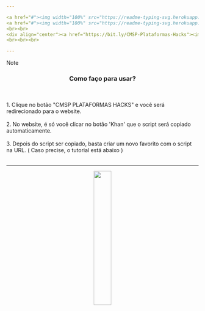 ```yaml
---

<a href="#"><img width="100%" src="https://readme-typing-svg.herokuapp.com?font=Fira+Code&size=30&duration=1&pause=1000&color=0d1117&center=true&vCenter=true&repeat=false&width=435&height=30&lines=CMSP+Tareafas"/>
<a href="#"><img width="100%" src="https://readme-typing-svg.herokuapp.com?font=Fira+Code&size=30&duration=1&pause=1000&color=FFFFFF&center=true&vCenter=true&repeat=false&width=435&height=30&lines=CMSP+Tareafas"/>
<br><br>
<div align="center"><a href="https://bit.ly/CMSP-Plataformas-Hacks"><img src="https://i.imgur.com/NTZU9ZY.png"></a></div>
<br><br><br>

---
```


> [!NOTE]  
> <h3 align="center">Como faço para usar?</h3><br><br>1. Clique no botão "CMSP PLATAFORMAS HACKS" e você será redirecionado para o website.<br><br>2. No website, é só você clicar no botão 'Khan' que o script será copiado automaticamente.<br><br>3. Depois do script ser copiado, basta criar um novo favorito com o script na URL. ( Caso precise, o tutorial está abaixo )<br><br> 

---

<div align="center">
  <a href="https://i.imgur.com/xc5CuOC.gif"><img width="30%" src="https://i.imgur.com/UQTwYYK.png"/>
</div>

